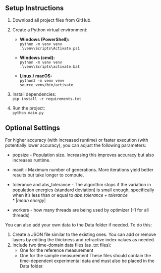 

## Setup Instructions

1. Download all project files from GitHub.

2. Create a Python virtual environment:
   
   - **Windows (PowerShell):**  
     `python -m venv venv`  
     `.\venv\Scripts\Activate.ps1`
   
   - **Windows (cmd):**  
     `python -m venv venv`  
     `.\venv\Scripts\activate.bat`
   
   - **Linux / macOS:**  
     `python3 -m venv venv`  
     `source venv/bin/activate`
   
3. Install dependencies:  
   `pip install -r requirements.txt`

4. Run the project:  
   `python main.py`


## Optional Settings

For higher accuracy (with increased runtime) or faster execution (with potentially lower accuracy), you can adjust the following parameters:

- popsize - Population size. Increasing this improves accuracy but also increases runtime.

- maxit - Maximum number of generations. More iterations yield better results but take longer to compute.

- tolerance and abs_tolerance - The algorithm stops if the variation in population energies (standard deviation) is small enough, specifically when it’s less than or equal to $abs\_tolerance + tolerance * |mean\ energy|$

- workers - how many threads are being used by optimizer (-1 for all threads)

You can also add your own data to the Data folder if needed. To do this:
1. Create a JSON file similar to the existing ones. You can add or remove layers by editing the thickness and refractive index values as needed.
2. Include two time-domain data files (as .txt files):
   - One for the reference measurement
   - One for the sample measurement
These files should contain the time-dependent experimental data and must also be placed in the Data folder.
